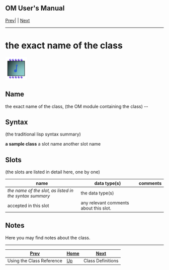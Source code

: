 OM User's Manual  
---  
[Prev](classref.intro)| | [Next](classref.main)  
  
* * *

# the exact name of the class

![](figures/getting-started/quicktour/quicktour20.png)

  

## Name

the exact name of the class, (the OM module containing the class) \--  

## Syntax

(the traditional lisp syntax summary)

   **a sample class**  a slot name another slot name  

## Slots

(the slots are listed in detail here, one by one)

name| data type(s)| comments  
---|---|---  
  _the name of the slot, as listed in the syntax summary_ |  the data type(s)
accepted in this slot| any relevant comments about this slot.  
  
## Notes

Here you may find notes about the class.

* * *

[Prev](classref.intro)| [Home](index)| [Next](classref.main)  
---|---|---  
Using the Class Reference| [Up](classref.intro)| Class Definitions


